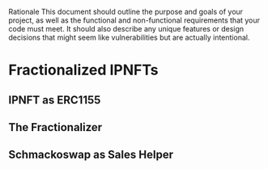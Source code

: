 Rationale
This document should outline the purpose and goals of your project, as well as the functional and non-functional requirements that your code must meet. It should also describe any unique features or design decisions that might seem like vulnerabilities but are actually intentional.

# Fractionalized IPNFTs

## IPNFT as ERC1155

## The Fractionalizer

## Schmackoswap as Sales Helper
